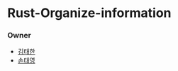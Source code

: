 # Rust-Organize-information
### Owner
- [김태한](https://github.com/gaeduck-0908)
- [손태영](https://github.com/alfredsty)
